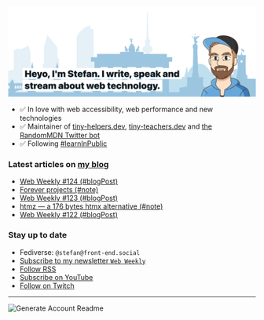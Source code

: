 <img alt="Heyo, I'm Stefan. I write and speak about web technology." src="https://raw.githubusercontent.com/stefanjudis/stefanjudis/main/screenshot.png">

- ✅ In love with web accessibility, web performance and new technologies
- ✅ Maintainer of [tiny-helpers.dev](https://tiny-helpers.dev), [tiny-teachers.dev](https://tiny-teachers.dev/) and [the RandomMDN Twitter bot](https://twitter.com/randomMDN)
- ✅ Following [#learnInPublic](https://www.stefanjudis.com/today-i-learned/)
### Latest articles on [my blog](https://www.stefanjudis.com)

<!-- BLOG-POST-LIST:START -->
- [Web Weekly #124 &lpar;#blogPost&rpar;](https://www.stefanjudis.com/blog/web-weekly-124/)
- [Forever projects &lpar;#note&rpar;](https://www.stefanjudis.com/notes/forever-projects/)
- [Web Weekly #123 &lpar;#blogPost&rpar;](https://www.stefanjudis.com/blog/web-weekly-123/)
- [htmz — a 176 bytes htmx alternative &lpar;#note&rpar;](https://www.stefanjudis.com/notes/htmz-a-176-bytes-htmx-alternative/)
- [Web Weekly #122 &lpar;#blogPost&rpar;](https://www.stefanjudis.com/blog/web-weekly-122/)
<!-- BLOG-POST-LIST:END -->

### Stay up to date

- Fediverse: `@stefan@front-end.social`
- [Subscribe to my newsletter `Web Weekly`](https://webweekly.email/)
- [Follow RSS](https://www.stefanjudis.com/feeds/)
- [Subscribe on YouTube](https://youtube.com/c/stefanjudis)
- [Follow on Twitch](https://www.twitch.tv/stefanjudis)

---

![Generate Account Readme](https://github.com/stefanjudis/stefanjudis/workflows/Generate%20Account%20Readme/badge.svg)
